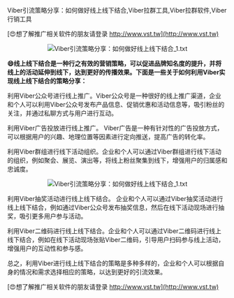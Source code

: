 Viber引流策略分享：如何做好线上线下结合,Viber拉群工具,Viber拉群软件,Viber行销工具

[😍想了解推广相关软件的朋友请登录 http://www.vst.tw](http://www.vst.tw)

 <center><img src="https://vst.tw/MP4/tuiguang/png/3.png" alt="Viber引流策略分享：如何做好线上线下结合_1.txt"></center>

**😄线上线下结合是一种行之有效的营销策略，可以促进品牌知名度的提升，并将线上的活动延伸到线下，达到更好的传播效果。下面是一些关于如何利用Viber实现线上线下结合的策略分享：**

利用Viber公众号进行线上推广。Viber公众号是一种很好的线上推广渠道，企业和个人可以利用Viber公众号发布产品信息、促销优惠和活动信息等，吸引粉丝的关注，并通过私聊方式与用户进行互动。

利用Viber广告投放进行线上推广。 Viber广告是一种有针对性的广告投放方式，可以根据用户的兴趣、地理位置等因素进行定向推送，提高广告的转化率。

利用Viber群组进行线下活动组织。企业和个人可以通过Viber群组进行线下活动的组织，例如聚会、展览、演出等，将线上粉丝聚集到线下，增强用户的归属感和忠诚度。

 <center><img src="https://vst.tw/MP4/tuiguang/png/8.png" alt="Viber引流策略分享：如何做好线上线下结合_1.txt"></center>

利用Viber抽奖活动进行线上线下结合。 企业和个人可以通过Viber抽奖活动进行线上线下结合，例如通过Viber公众号发布抽奖信息，然后在线下活动现场进行抽奖，吸引更多用户参与活动。

利用Viber二维码进行线上线下结合。企业和个人可以通过Viber二维码进行线上线下结合，例如在线下活动现场张贴Viber二维码，引导用户扫码参与线上活动，增强用户的互动性和参与感。

总之，利用Viber进行线上线下结合的策略是多种多样的，企业和个人可以根据自身的情况和需求选择相应的策略，以达到更好的引流效果。

[😍想了解推广相关软件的朋友请登录 http://www.vst.tw](http://www.vst.tw)



